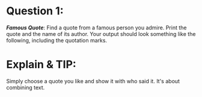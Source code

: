 # Question 1: 
***Famous Quote***: Find a quote from a famous person you admire. Print the quote and the name of its author. Your output should look something like the following, including the quotation marks.

# Explain & TIP: 
Simply choose a quote you like and show it with who said it. It's about combining text.